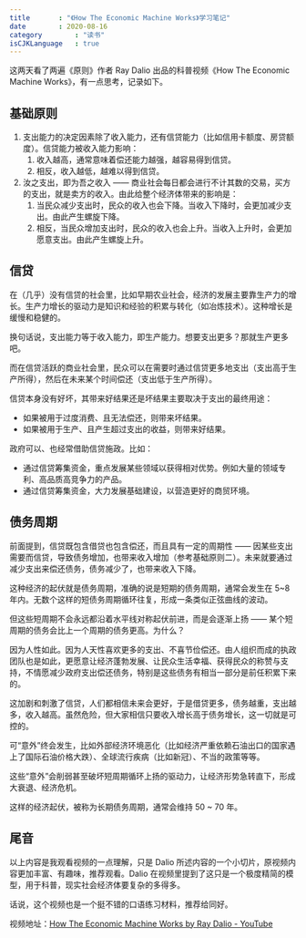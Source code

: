 ```yaml
---
title       : "《How The Economic Machine Works》学习笔记"
date        : 2020-08-16
category        : "读书"
isCJKLanguage   : true
---
```


这两天看了两遍《原则》作者 Ray Dalio 出品的科普视频《How The Economic Machine Works》，有一点思考，记录如下。

## 基础原则

1. 支出能力的决定因素除了收入能力，还有信贷能力（比如信用卡额度、房贷额度）。信贷能力被收入能力影响：
	1. 收入越高，通常意味着偿还能力越强，越容易得到信贷。
	2. 相反，收入越低，越难以得到信贷。
2. 汝之支出，即为吾之收入 —— 商业社会每日都会进行不计其数的交易，买方的支出，就是卖方的收入。由此给整个经济体带来的影响是：
	1. 当民众减少支出时，民众的收入也会下降。当收入下降时，会更加减少支出。由此产生螺旋下降。
	2. 相反，当民众增加支出时，民众的收入也会上升。当收入上升时，会更加愿意支出。由此产生螺旋上升。

## 信贷

在（几乎）没有信贷的社会里，比如早期农业社会，经济的发展主要靠生产力的增长。生产力增长的驱动力是知识和经验的积累与转化（如冶炼技术）。这种增长是缓慢和稳健的。

换句话说，支出能力等于收入能力，即生产能力。想要支出更多？那就生产更多吧。

而在信贷活跃的商业社会里，民众可以在需要时通过信贷更多地支出（支出高于生产所得），然后在未来某个时间偿还（支出低于生产所得）。

信贷本身没有好坏，其带来好结果还是坏结果主要取决于支出的最终用途：
* 如果被用于过度消费、且无法偿还，则带来坏结果。
* 如果被用于生产、且产生超过支出的收益，则带来好结果。

政府可以、也经常借助信贷施政。比如：
* 通过信贷筹集资金，重点发展某些领域以获得相对优势。例如大量的领域专利、高品质高竞争力的产品。
* 通过信贷筹集资金，大力发展基础建设，以营造更好的商贸环境。

## 债务周期

前面提到，信贷既包含借贷也包含偿还，而且具有一定的周期性 —— 因某些支出需要而信贷，导致债务增加，也带来收入增加（参考基础原则二）。未来就要通过减少支出来偿还债务，债务减少了，也带来收入下降。

这种经济的起伏就是债务周期，准确的说是短期的债务周期，通常会发生在 5~8 年内。无数个这样的短债务周期循环往复，形成一条类似正弦曲线的波动。

但这些短周期不会永远都沿着水平线对称起伏前进，而是会逐渐上扬 —— 某个短周期的债务会比上一个周期的债务更高。为什么？

因为人性如此。因为人天性喜欢更多的支出、不喜节俭偿还。由人组织而成的执政团队也是如此，更愿意让经济蓬勃发展、让民众生活幸福、获得民众的称赞与支持，不情愿减少政府支出偿还债务，特别是这些债务有相当一部分是前任积累下来的。

这加剧和刺激了信贷，人们都相信未来会更好，于是借贷更多，债务越重，支出越多，收入越高。虽然危险，但大家相信只要收入增长高于债务增长，这一切就是可控的。

可“意外”终会发生，比如外部经济环境恶化（比如经济严重依赖石油出口的国家遇上了国际石油价格大跌）、全球流行疾病（比如新冠）、不当的政策等等。

这些“意外”会削弱甚至破坏短周期循环上扬的驱动力，让经济形势急转直下，形成大衰退、经济危机。

这样的经济起伏，被称为长期债务周期，通常会维持 50 ~ 70 年。

## 尾音

以上内容是我观看视频的一点理解，只是 Dalio 所述内容的一个小切片，原视频内容更加丰富、有趣味，推荐观看。Dalio 在视频里提到了这只是一个极度精简的模型，用于科普，现实社会经济体要复杂的多得多。

话说，这个视频也是一个挺不错的口语练习材料，推荐给同好。

视频地址：[How The Economic Machine Works by Ray Dalio - YouTube](https://youtu.be/PHe0bXAIuk0)
